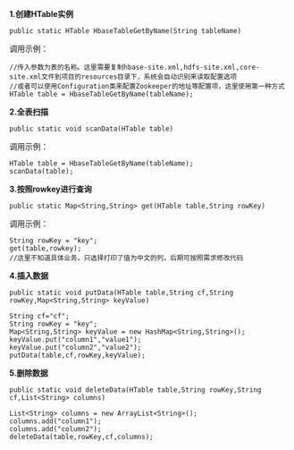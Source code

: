 **1.创建HTable实例**

`public static HTable HbaseTableGetByName(String tableName)`

调用示例：
```
//传入参数为表的名称。这里需要复制hbase-site.xml,hdfs-site.xml,core-site.xml文件到项目的resources目录下，系统会自动识别来读取配置选项
//或者可以使用Configuration类来配置Zookeeper的地址等配置项，这里使用第一种方式
HTable table = HbaseTableGetByName(tableName);
```

**2.全表扫描**

`public static void scanData(HTable table)`

调用示例：
```
HTable table = HbaseTableGetByName(tableName);
scanData(table);
```

**3.按照rowkey进行查询**

`public static Map<String,String> get(HTable table,String rowKey)`

调用示例：
```
String rowKey = "key";
get(table,rowkey);
//这里不知道具体业务，只选择打印了值为中文的列，后期可按照需求修改代码
```

**4.插入数据**

`public static void putData(HTable table,String cf,String rowKey,Map<String,String> keyValue)`

```
String cf="cf";
String rowKey = "key";
Map<String,String> keyValue = new HashMap<String,String>();
keyValue.put("column1","value1");
keyValue.put("column2","value2");
putData(table,cf,rowKey,keyValue);
```

**5.删除数据**

`public static void deleteData(HTable table,String rowKey,String cf,List<String> columns)`

```
List<String> columns = new ArrayList<String>();
columns.add("column1");
columns.add("column2");
deleteData(table,rowKey,cf,columns);
```
